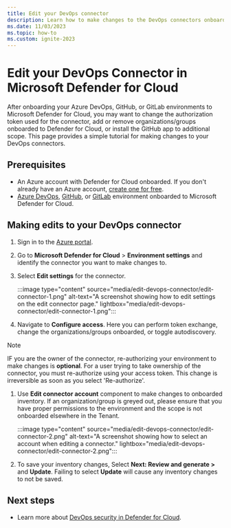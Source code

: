 ```yaml
---
title: Edit your DevOps connector
description: Learn how to make changes to the DevOps connectors onboarded to Defender for Cloud
ms.date: 11/03/2023
ms.topic: how-to
ms.custom: ignite-2023
---
```


# Edit your DevOps Connector in Microsoft Defender for Cloud

After onboarding your Azure DevOps, GitHub, or GitLab environments to Microsoft Defender for Cloud, you may want to change the authorization token used for the connector, add or remove organizations/groups onboarded to Defender for Cloud, or install the GitHub app to additional scope. This page provides a simple tutorial for making changes to your DevOps connectors.

## Prerequisites

- An Azure account with Defender for Cloud onboarded. If you don't already have an Azure account, [create one for free](https://azure.microsoft.com/free/?WT.mc_id=A261C142F).
- [Azure DevOps](quickstart-onboard-devops.md), [GitHub](quickstart-onboard-github.md), or [GitLab](quickstart-onboard-gitlab.md) environment onboarded to Microsoft Defender for Cloud.

## Making edits to your DevOps connector

1. Sign in to the [Azure portal](https://portal.azure.com/).

1. Go to **Microsoft Defender for Cloud** > **Environment settings** and identify the connector you want to make changes to.

1. Select **Edit settings** for the connector.

    :::image type="content" source="media/edit-devops-connector/edit-connector-1.png" alt-text="A screenshot showing how to edit settings on the edit connector page." lightbox="media/edit-devops-connector/edit-connector-1.png":::

1. Navigate to **Configure access**. Here you can perform token exchange, change the organizations/groups onboarded, or toggle autodiscovery.

> [!NOTE]
> IF you are the owner of the connector, re-authorizing your environment to make changes is **optional**. For a user trying to take ownership of the connector, you must re-authorize using your access token. This change is irreversible as soon as you select 'Re-authorize'.

1. Use **Edit connector account** component to make changes to onboarded inventory. If an organization/group is greyed out, please ensure that you have proper permissions to the environment and the scope is not onboarded elsewhere in the Tenant.

    :::image type="content" source="media/edit-devops-connector/edit-connector-2.png" alt-text="A screenshot showing how to select an account when editing a connector." lightbox="media/edit-devops-connector/edit-connector-2.png":::
   
1. To save your inventory changes, Select **Next: Review and generate >** and **Update**. Failing to select **Update** will cause any inventory changes to not be saved.

## Next steps

- Learn more about [DevOps security in Defender for Cloud](defender-for-devops-introduction.md).